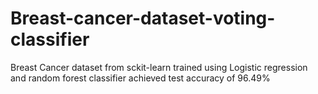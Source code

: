 # Breast-cancer-dataset-voting-classifier
Breast Cancer dataset from sckit-learn trained using Logistic regression and random forest classifier achieved test accuracy of 96.49%
